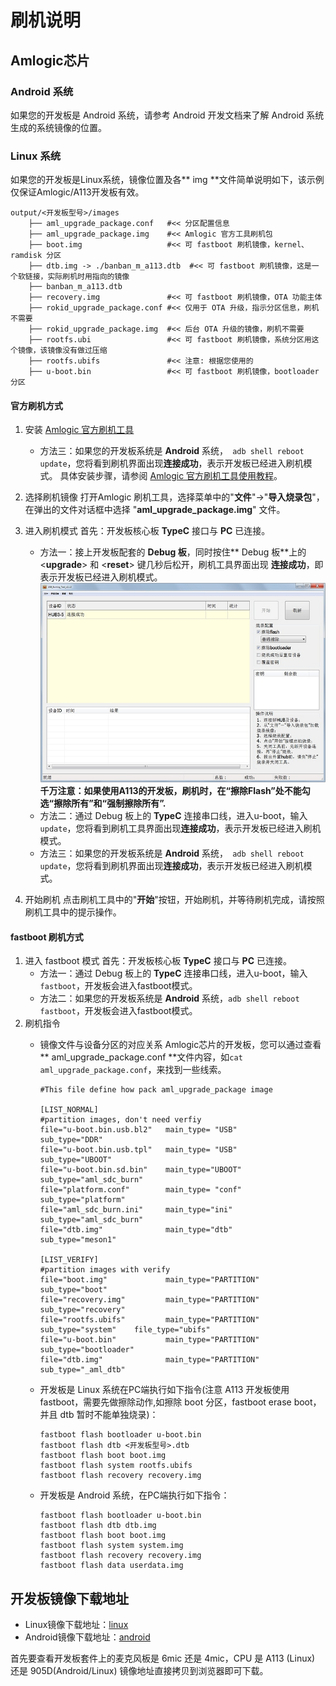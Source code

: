 # 刷机说明

## Amlogic芯片

### Android 系统

如果您的开发板是 Android 系统，请参考 Android 开发文档来了解 Android 系统生成的系统镜像的位置。

### Linux 系统

如果您的开发板是Linux系统，镜像位置及各** img **文件简单说明如下，该示例仅保证Amlogic/A113开发板有效。
```
output/<开发板型号>/images
    ├── aml_upgrade_package.conf   #<< 分区配置信息
    ├── aml_upgrade_package.img    #<< Amlogic 官方工具刷机包
    ├── boot.img                   #<< 可 fastboot 刷机镜像，kernel、ramdisk 分区
    ├── dtb.img -> ./banban_m_a113.dtb  #<< 可 fastboot 刷机镜像，这是一个软链接，实际刷机时用指向的镜像
    ├── banban_m_a113.dtb
    ├── recovery.img               #<< 可 fastboot 刷机镜像，OTA 功能主体
    ├── rokid_upgrade_package.conf #<< 仅用于 OTA 升级，指示分区信息，刷机不需要
    ├── rokid_upgrade_package.img  #<< 后台 OTA 升级的镜像，刷机不需要
    ├── rootfs.ubi                 #<< 可 fastboot 刷机镜像，系统分区用这个镜像，该镜像没有做过压缩
    ├── rootfs.ubifs               #<< 注意: 根据您使用的
    ├── u-boot.bin                 #<< 可 fastboot 刷机镜像，bootloader 分区
```
#### 官方刷机方式
1. 安装 [Amlogic 官方刷机工具](https://scm-deps-library.rokid-inc.com/linux/buildroot_dl_aml/tools/aml_burn_img_tool_v2.1.2.exe)
	- 方法三：如果您的开发板系统是 **Android** 系统，``` adb shell reboot update```，您将看到刷机界面出现**连接成功**，表示开发板已经进入刷机模式。
	具体安装步骤，请参阅 [Amlogic 官方刷机工具使用教程](https://rokid.github.io/rokidos-linux-docs/files/amlogic/AmlUSBBurning.pdf)。
	


2. 选择刷机镜像
    打开Amlogic 刷机工具，选择菜单中的"**文件**"->"**导入烧录包**"，在弹出的文件对话框中选择 "**aml_upgrade_package.img**" 文件。
3. 进入刷机模式
	首先：开发板核心板 **TypeC** 接口与 **PC** 已连接。
	- 方法一：接上开发板配套的 **Debug 板**，同时按住** Debug 板**上的 <**upgrade**> 和 <**reset**> 键几秒后松开，刷机工具界面出现 **连接成功**，即表示开发板已经进入刷机模式。
	![](刷机教程.jpg)
	**千万注意：如果使用A113的开发板，刷机时，在“擦除Flash”处不能勾选“擦除所有”和“强制擦除所有”.**
	- 方法二：通过 Debug 板上的 **TypeC** 连接串口线，进入u-boot，输入```update```，您将看到刷机工具界面出现**连接成功**，表示开发板已经进入刷机模式。
	- 方法三：如果您的开发板系统是 **Android** 系统，``` adb shell reboot update```，您将看到刷机界面出现**连接成功**，表示开发板已经进入刷机模式。
4. 开始刷机
	点击刷机工具中的"**开始**"按钮，开始刷机，并等待刷机完成，请按照刷机工具中的提示操作。

#### fastboot 刷机方式

1. 进入 fastboot 模式
	首先：开发板核心板 **TypeC** 接口与 **PC** 已连接。
	- 方法一：通过 Debug 板上的 **TypeC** 连接串口线，进入u-boot，输入`fastboot`，开发板会进入fastboot模式。
	- 方法二：如果您的开发板系统是 **Android** 系统，`adb shell reboot fastboot`，开发板会进入fastboot模式。
2. 刷机指令
	* 镜像文件与设备分区的对应关系
		Amlogic芯片的开发板，您可以通过查看** aml_upgrade_package.conf **文件内容，如`cat aml_upgrade_package.conf`，来找到一些线索。
		
		```shell
		#This file define how pack aml_upgrade_package image

		[LIST_NORMAL]
		#partition images, don't need verfiy
		file="u-boot.bin.usb.bl2"   main_type= "USB"            sub_type="DDR"
		file="u-boot.bin.usb.tpl"   main_type= "USB"            sub_type="UBOOT"
		file="u-boot.bin.sd.bin"    main_type="UBOOT"           sub_type="aml_sdc_burn"
		file="platform.conf"        main_type= "conf"           sub_type="platform"
		file="aml_sdc_burn.ini"     main_type="ini"             sub_type="aml_sdc_burn"
		file="dtb.img"              main_type="dtb"             sub_type="meson1"

		[LIST_VERIFY]
		#partition images with verify
		file="boot.img"             main_type="PARTITION"       sub_type="boot"
		file="recovery.img"         main_type="PARTITION"       sub_type="recovery"
		file="rootfs.ubifs"         main_type="PARTITION"       sub_type="system"    file_type="ubifs"
		file="u-boot.bin"           main_type="PARTITION"       sub_type="bootloader"
		file="dtb.img"              main_type="PARTITION"       sub_type="_aml_dtb"
		```

	* 开发板是 Linux 系统在PC端执行如下指令(注意 A113 开发板使用 fastboot，需要先做擦除动作,如擦除 boot 分区，fastboot erase boot，并且 dtb 暂时不能单独烧录)：
		```shell
		fastboot flash bootloader u-boot.bin
		fastboot flash dtb <开发板型号>.dtb
		fastboot flash boot boot.img
		fastboot flash system rootfs.ubifs
		fastboot flash recovery recovery.img
		```	
	* 开发板是 Android 系统，在PC端执行如下指令：
		```shell
		fastboot flash bootloader u-boot.bin
		fastboot flash dtb dtb.img
		fastboot flash boot boot.img
		fastboot flash system system.img
		fastboot flash recovery recovery.img
		fastboot flash data userdata.img
		```

## 开发板镜像下载地址

- Linux镜像下载地址：[linux](https://developer-forum.rokid.com/t/topic/1152)
- Android镜像下载地址：[android](https://developer-forum.rokid.com/t/topic/1178)

首先要查看开发板套件上的麦克风板是 6mic 还是 4mic，CPU 是 A113 (Linux) 还是 905D(Android/Linux)
镜像地址直接拷贝到浏览器即可下载。


